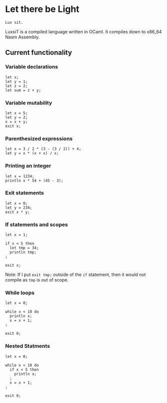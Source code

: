 # Let there be Light

`Lux sit.`

LuxsiT is a compiled language written in OCaml. It compiles down to x86_64 Nasm Assembly.

## Current functionality

### Variable declarations

```
let x;
let y = 1;
let z = 2;
let sum = z + y;
```

### Variable mutability
```
let x = 5;
let y = 2;
x = x + y;
exit x;
```

### Parenthesized expressions

```
let x = 3 / 2 * (3 - (3 / 2)) + 4;
let y = x * (x + x) / x;
```

### Printing an integer
```
let x = 1234;
println x * 54 + (45 - 3);
```

### Exit statements
```
let x = 0;
let y = 234;
exit x * y;
```

### If statements and scopes
```
let x = 1;

if x < 5 then
  let tmp = 34;
  println tmp;
;

exit x;
```
Note: If I put `exit tmp;` outside of the `if` statement, then it would not compile as `tmp` is out of scope.


### While loops
```
let x = 0;

while x < 10 do
  println x;
  x = x + 1;
;

exit 0;
```

### Nested Statments
```
let x = 0;

while x < 10 do
  if x < 5 then
    println x;
  ;
  x = x + 1;
;

exit 0;
```

